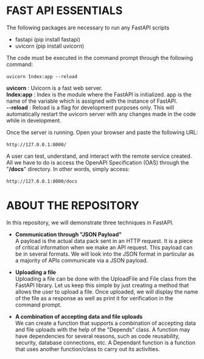 # FAST API ESSENTIALS

The following packages are necessary to run any FastAPI scripts<br> 
- fastapi (pip install fastapi)
- uvicorn (pip install uvicorn)

The code must be executed in the command prompt through the following command:<br><br>
```uvicorn Index:app --reload```

**uvicorn** : Uvicorn is a fast web server.<br>
**Index:app** : Index is the module where the FastAPI is initialized. app is the name of the variable which is assigned with the instance of FastAPI.<br>
**--reload** : Reload is a flag for development purposes only. This will automatically restart the uvicorn server with any changes made in the code while in development.

Once the server is running. Open your browser and paste the following URL:<br><br>
``` http://127.0.0.1:8000/ ```

A user can test, understand, and interact with the remote service created. All we have to do is access the OpenAPI Specification (OAS) 
through the "**/docs**" directory. In other words, simply access:<br><br> 
``` http://127.0.0.1:8000/docs ```

# ABOUT THE REPOSITORY

In this repository, we will demonstrate three techniques in FastAPI.
- **Communication through "JSON Payload"**<br>
A payload is the actual data pack sent in an HTTP request. It is a piece of critical information when we make an API request. 
This payload can be in several formats. We will look into the JSON format in particular as a majority of APIs communicate via a JSON 
payload.

- **Uploading a file**<br>
Uploading a file can be done with the UploadFile and File class from the FastAPI library. Let us keep this simple by just 
creating a method that allows the user to upload a file. Once uploaded, we will display the name of the file as a response as well as 
print it for verification in the command prompt.

- **A combination of accepting data and file uploads**<br>
We can create a function that supports a combination of accepting data and file uploads with the help of the "Depends" class. 
A function may have dependencies for several reasons, such as code reusability, security, database connections, etc. 
A Dependant function is a function that uses another function/class to carry out its activities.